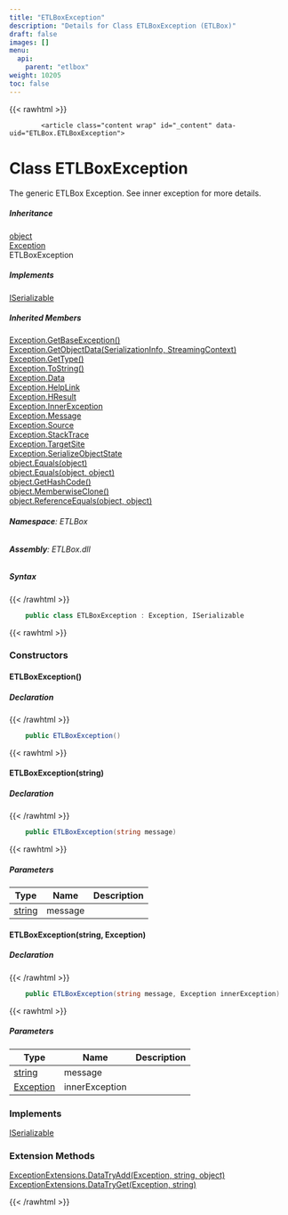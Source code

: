 ```yaml
---
title: "ETLBoxException"
description: "Details for Class ETLBoxException (ETLBox)"
draft: false
images: []
menu:
  api:
    parent: "etlbox"
weight: 10205
toc: false
---
```


{{< rawhtml >}}

            <article class="content wrap" id="_content" data-uid="ETLBox.ETLBoxException">
  <h1 id="ETLBox_ETLBoxException" data-uid="ETLBox.ETLBoxException" class="text-break">Class ETLBoxException</h1>
  <div class="markdown level0 summary"><p>The generic ETLBox Exception. See inner exception for more details.</p>
</div>
  <div class="markdown level0 conceptual"></div>
  <div class="inheritance">
    <h5>Inheritance</h5>
    <div class="level0"><a class="xref" href="https://learn.microsoft.com/dotnet/api/system.object">object</a></div>
    <div class="level1"><a class="xref" href="https://learn.microsoft.com/dotnet/api/system.exception">Exception</a></div>
    <div class="level2"><span class="xref">ETLBoxException</span></div>
  </div>
  <div class="implements">
    <h5>Implements</h5>
    <div><a class="xref" href="https://learn.microsoft.com/dotnet/api/system.runtime.serialization.iserializable">ISerializable</a></div>
  </div>
  <div class="inheritedMembers">
    <h5>Inherited Members</h5>
    <div>
      <a class="xref" href="https://learn.microsoft.com/dotnet/api/system.exception.getbaseexception">Exception.GetBaseException()</a>
    </div>
    <div>
      <a class="xref" href="https://learn.microsoft.com/dotnet/api/system.exception.getobjectdata">Exception.GetObjectData(SerializationInfo, StreamingContext)</a>
    </div>
    <div>
      <a class="xref" href="https://learn.microsoft.com/dotnet/api/system.exception.gettype">Exception.GetType()</a>
    </div>
    <div>
      <a class="xref" href="https://learn.microsoft.com/dotnet/api/system.exception.tostring">Exception.ToString()</a>
    </div>
    <div>
      <a class="xref" href="https://learn.microsoft.com/dotnet/api/system.exception.data">Exception.Data</a>
    </div>
    <div>
      <a class="xref" href="https://learn.microsoft.com/dotnet/api/system.exception.helplink">Exception.HelpLink</a>
    </div>
    <div>
      <a class="xref" href="https://learn.microsoft.com/dotnet/api/system.exception.hresult">Exception.HResult</a>
    </div>
    <div>
      <a class="xref" href="https://learn.microsoft.com/dotnet/api/system.exception.innerexception">Exception.InnerException</a>
    </div>
    <div>
      <a class="xref" href="https://learn.microsoft.com/dotnet/api/system.exception.message">Exception.Message</a>
    </div>
    <div>
      <a class="xref" href="https://learn.microsoft.com/dotnet/api/system.exception.source">Exception.Source</a>
    </div>
    <div>
      <a class="xref" href="https://learn.microsoft.com/dotnet/api/system.exception.stacktrace">Exception.StackTrace</a>
    </div>
    <div>
      <a class="xref" href="https://learn.microsoft.com/dotnet/api/system.exception.targetsite">Exception.TargetSite</a>
    </div>
    <div>
      <a class="xref" href="https://learn.microsoft.com/dotnet/api/system.exception.serializeobjectstate">Exception.SerializeObjectState</a>
    </div>
    <div>
      <a class="xref" href="https://learn.microsoft.com/dotnet/api/system.object.equals#system-object-equals(system-object)">object.Equals(object)</a>
    </div>
    <div>
      <a class="xref" href="https://learn.microsoft.com/dotnet/api/system.object.equals#system-object-equals(system-object-system-object)">object.Equals(object, object)</a>
    </div>
    <div>
      <a class="xref" href="https://learn.microsoft.com/dotnet/api/system.object.gethashcode">object.GetHashCode()</a>
    </div>
    <div>
      <a class="xref" href="https://learn.microsoft.com/dotnet/api/system.object.memberwiseclone">object.MemberwiseClone()</a>
    </div>
    <div>
      <a class="xref" href="https://learn.microsoft.com/dotnet/api/system.object.referenceequals">object.ReferenceEquals(object, object)</a>
    </div>
  </div>
<h6><strong>Namespace</strong>: ETLBox</h6>
  <h6><strong>Assembly</strong>: ETLBox.dll</h6>
  <h5 id="ETLBox_ETLBoxException_syntax">Syntax</h5>
{{< /rawhtml >}}

```C#
    public class ETLBoxException : Exception, ISerializable
```

{{< rawhtml >}}
  <h3 id="constructors">Constructors
</h3>
  <a id="ETLBox_ETLBoxException__ctor_" data-uid="ETLBox.ETLBoxException.#ctor*"></a>
  <h4 id="ETLBox_ETLBoxException__ctor" data-uid="ETLBox.ETLBoxException.#ctor">ETLBoxException()</h4>
  <div class="markdown level1 summary"></div>
  <div class="markdown level1 conceptual"></div>
  <h5 class="declaration">Declaration</h5>
{{< /rawhtml >}}

```C#
    public ETLBoxException()
```

{{< rawhtml >}}
  <a id="ETLBox_ETLBoxException__ctor_" data-uid="ETLBox.ETLBoxException.#ctor*"></a>
  <h4 id="ETLBox_ETLBoxException__ctor_System_String_" data-uid="ETLBox.ETLBoxException.#ctor(System.String)">ETLBoxException(string)</h4>
  <div class="markdown level1 summary"></div>
  <div class="markdown level1 conceptual"></div>
  <h5 class="declaration">Declaration</h5>
{{< /rawhtml >}}

```C#
    public ETLBoxException(string message)
```

{{< rawhtml >}}
  <h5 class="parameters">Parameters</h5>
  <table class="table table-bordered table-condensed">
    <thead>
      <tr>
        <th>Type</th>
        <th>Name</th>
        <th>Description</th>
      </tr>
    </thead>
    <tbody>
      <tr>
        <td><a class="xref" href="https://learn.microsoft.com/dotnet/api/system.string">string</a></td>
        <td><span class="parametername">message</span></td>
        <td></td>
      </tr>
    </tbody>
  </table>
  <a id="ETLBox_ETLBoxException__ctor_" data-uid="ETLBox.ETLBoxException.#ctor*"></a>
  <h4 id="ETLBox_ETLBoxException__ctor_System_String_System_Exception_" data-uid="ETLBox.ETLBoxException.#ctor(System.String,System.Exception)">ETLBoxException(string, Exception)</h4>
  <div class="markdown level1 summary"></div>
  <div class="markdown level1 conceptual"></div>
  <h5 class="declaration">Declaration</h5>
{{< /rawhtml >}}

```C#
    public ETLBoxException(string message, Exception innerException)
```

{{< rawhtml >}}
  <h5 class="parameters">Parameters</h5>
  <table class="table table-bordered table-condensed">
    <thead>
      <tr>
        <th>Type</th>
        <th>Name</th>
        <th>Description</th>
      </tr>
    </thead>
    <tbody>
      <tr>
        <td><a class="xref" href="https://learn.microsoft.com/dotnet/api/system.string">string</a></td>
        <td><span class="parametername">message</span></td>
        <td></td>
      </tr>
      <tr>
        <td><a class="xref" href="https://learn.microsoft.com/dotnet/api/system.exception">Exception</a></td>
        <td><span class="parametername">innerException</span></td>
        <td></td>
      </tr>
    </tbody>
  </table>
  <h3 id="implements">Implements</h3>
  <div>
      <a class="xref" href="https://learn.microsoft.com/dotnet/api/system.runtime.serialization.iserializable">ISerializable</a>
  </div>
  <h3 id="extensionmethods">Extension Methods</h3>
  <div>
      <a class="xref" href="/api/etlbox.helper/exceptionextensions#ETLBox_Helper_ExceptionExtensions_DataTryAdd_System_Exception_System_String_System_Object_">ExceptionExtensions.DataTryAdd(Exception, string, object)</a>
  </div>
  <div>
      <a class="xref" href="/api/etlbox.helper/exceptionextensions#ETLBox_Helper_ExceptionExtensions_DataTryGet_System_Exception_System_String_">ExceptionExtensions.DataTryGet(Exception, string)</a>
  </div>

{{< /rawhtml >}}
